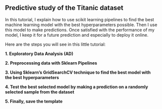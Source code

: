 ## Predictive study of the Titanic dataset

In this tutorial, I explain how to use scikit learning pipelines to find the best machine learning model with the best hyperparameters possible. Then I use this model to make predictions. Once satisfied with the performance of my model, I keep it for a future prediction and especially to deploy it online. 

Here are the steps you will see in this little tutorial:

**1. Exploratory Data Analysis (AD)**

**2. Preprocessing data with Sklearn Pipelines**

**3. Using Sklearn’s GridSearchCV technique to find the best model with the best hyperparameters**

**4. Test the best selected model by making a prediction on a randomly selected sample from the dataset**

**5. Finally, save the template**
